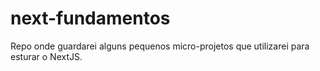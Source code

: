 # next-fundamentos
Repo onde guardarei alguns pequenos micro-projetos que utilizarei
 para esturar o NextJS.

